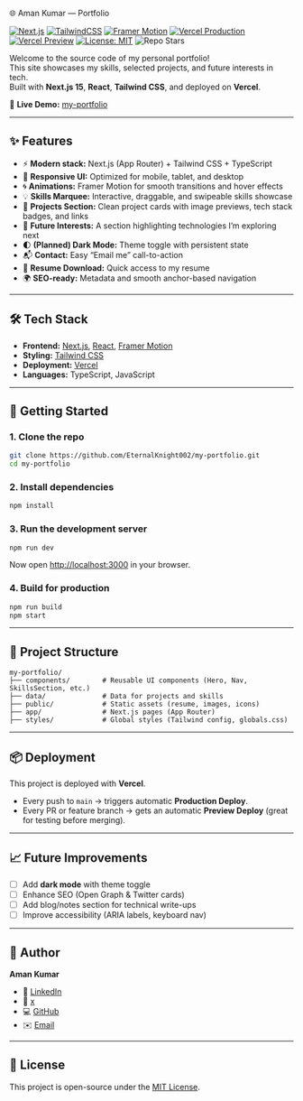 🌐 Aman Kumar — Portfolio

[![Next.js](https://img.shields.io/badge/Next.js-15-black?logo=next.js)](https://nextjs.org/)
[![TailwindCSS](https://img.shields.io/badge/Tailwind_CSS-3-38B2AC?logo=tailwind-css&logoColor=white)](https://tailwindcss.com/)
[![Framer Motion](https://img.shields.io/badge/Framer_Motion-animations-blueviolet?logo=framer)](https://www.framer.com/motion/)
[![Vercel Production](https://img.shields.io/github/deployments/EternalKnight002/my-portfolio/Production?label=Production%20Deploy&logo=vercel)](https://my-portfolio-iota-taupe-96.vercel.app/)
[![Vercel Preview](https://img.shields.io/github/deployments/EternalKnight002/my-portfolio/Preview?label=Preview%20Deploys&logo=vercel)](https://vercel.com/EternalKnight002/my-portfolio/deployments)
[![License: MIT](https://img.shields.io/badge/License-MIT-yellow.svg)](LICENSE)
![Repo Stars](https://img.shields.io/github/stars/EternalKnight002/my-portfolio?style=social)

Welcome to the source code of my personal portfolio!  
This site showcases my skills, selected projects, and future interests in tech.  
Built with **Next.js 15**, **React**, **Tailwind CSS**, and deployed on **Vercel**.

🔗 **Live Demo:** [my-portfolio](https://my-portfolio-iota-taupe-96.vercel.app/)

---

## ✨ Features

- ⚡ **Modern stack:** Next.js (App Router) + Tailwind CSS + TypeScript  
- 🎨 **Responsive UI:** Optimized for mobile, tablet, and desktop  
- 🌀 **Animations:** Framer Motion for smooth transitions and hover effects  
- 💡 **Skills Marquee:** Interactive, draggable, and swipeable skills showcase  
- 📂 **Projects Section:** Clean project cards with image previews, tech stack badges, and links  
- 🚀 **Future Interests:** A section highlighting technologies I’m exploring next  
- 🌓 **(Planned) Dark Mode:** Theme toggle with persistent state  
- 📬 **Contact:** Easy “Email me” call-to-action  
- 🔗 **Resume Download:** Quick access to my resume  
- 🌍 **SEO-ready:** Metadata and smooth anchor-based navigation  

---

## 🛠️ Tech Stack

- **Frontend:** [Next.js](https://nextjs.org/), [React](https://react.dev/), [Framer Motion](https://www.framer.com/motion/)  
- **Styling:** [Tailwind CSS](https://tailwindcss.com/)  
- **Deployment:** [Vercel](https://vercel.com/)  
- **Languages:** TypeScript, JavaScript  

---
## 🚀 Getting Started

### 1. Clone the repo
```bash
git clone https://github.com/EternalKnight002/my-portfolio.git
cd my-portfolio
````

### 2. Install dependencies

```bash
npm install
```

### 3. Run the development server

```bash
npm run dev
```

Now open [http://localhost:3000](http://localhost:3000) in your browser.

### 4. Build for production

```bash
npm run build
npm start
```

---

## 📂 Project Structure

```
my-portfolio/
├── components/        # Reusable UI components (Hero, Nav, SkillsSection, etc.)
├── data/              # Data for projects and skills
├── public/            # Static assets (resume, images, icons)
├── app/               # Next.js pages (App Router)
├── styles/            # Global styles (Tailwind config, globals.css)
```

---

## 📦 Deployment

This project is deployed with **Vercel**.

* Every push to `main` → triggers automatic **Production Deploy**.
* Every PR or feature branch → gets an automatic **Preview Deploy** (great for testing before merging).

---

## 📈 Future Improvements

* [ ] Add **dark mode** with theme toggle
* [ ] Enhance SEO (Open Graph & Twitter cards)
* [ ] Add blog/notes section for technical write-ups
* [ ] Improve accessibility (ARIA labels, keyboard nav)

---

## 👤 Author

**Aman Kumar**

* 💼 [LinkedIn](https://www.linkedin.com/in/aman-kumar-537a73296/)
* 💼 [x](https://x.com/Eternalknigh)
* 💻 [GitHub](https://github.com/EternalKnight002)
* ✉️ [Email](mailto:resoamankumar@gmail.com)

---

## 📝 License

This project is open-source under the [MIT License](LICENSE).

```
